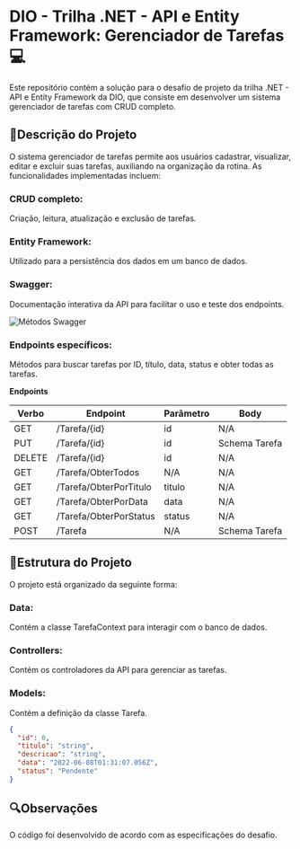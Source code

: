 # DIO - Trilha .NET - API e Entity Framework: Gerenciador de Tarefas💻

Este repositório contém a solução para o desafio de projeto da trilha .NET - API e Entity Framework da DIO, que consiste em desenvolver um sistema gerenciador de tarefas com CRUD completo.

## 📜Descrição do Projeto

O sistema gerenciador de tarefas permite aos usuários cadastrar, visualizar, editar e excluir suas tarefas, auxiliando na organização da rotina. As funcionalidades implementadas incluem:

### CRUD completo: 
Criação, leitura, atualização e exclusão de tarefas.

### Entity Framework: 
Utilizado para a persistência dos dados em um banco de dados.

### Swagger: 
Documentação interativa da API para facilitar o uso e teste dos endpoints.

![Métodos Swagger](swagger.png)

### Endpoints específicos: 
Métodos para buscar tarefas por ID, título, data, status e obter todas as tarefas.

**Endpoints**

| Verbo  | Endpoint                | Parâmetro | Body          |
|--------|-------------------------|-----------|---------------|
| GET    | /Tarefa/{id}            | id        | N/A           |
| PUT    | /Tarefa/{id}            | id        | Schema Tarefa |
| DELETE | /Tarefa/{id}            | id        | N/A           |
| GET    | /Tarefa/ObterTodos      | N/A       | N/A           |
| GET    | /Tarefa/ObterPorTitulo  | titulo    | N/A           |
| GET    | /Tarefa/ObterPorData    | data      | N/A           |
| GET    | /Tarefa/ObterPorStatus  | status    | N/A           |
| POST   | /Tarefa                 | N/A       | Schema Tarefa |



## 📔Estrutura do Projeto
O projeto está organizado da seguinte forma:

### Data: 
Contém a classe TarefaContext para interagir com o banco de dados.

### Controllers: 
Contém os controladores da API para gerenciar as tarefas.

### Models:
Contém a definição da classe Tarefa.

```json
{
  "id": 0,
  "titulo": "string",
  "descricao": "string",
  "data": "2022-06-08T01:31:07.056Z",
  "status": "Pendente"
}
```

## 🔍Observações
O código foi desenvolvido de acordo com as especificações do desafio.
